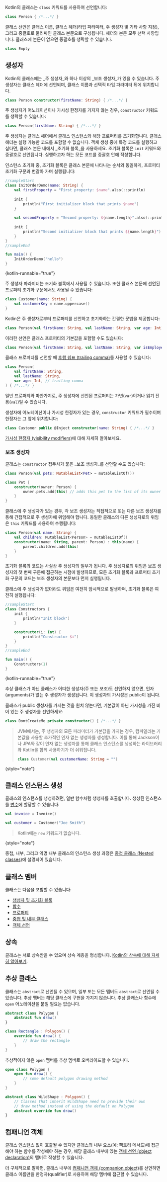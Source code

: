 [//]: # (title: 클래스)

Kotlin의 클래스는 `class` 키워드를 사용하여 선언합니다:

```kotlin
class Person { /*...*/ }
```

클래스 선언은 클래스 이름, 클래스 헤더(타입 파라미터, 주 생성자 및 기타 사항 지정), 그리고 중괄호로 둘러싸인 클래스 본문으로 구성됩니다. 헤더와 본문 모두 선택 사항입니다. 클래스에 본문이 없으면 중괄호를 생략할 수 있습니다.

```kotlin
class Empty
```

## 생성자

Kotlin의 클래스에는 _주 생성자_와 하나 이상의 _보조 생성자_가 있을 수 있습니다. 주 생성자는 클래스 헤더에 선언되며, 클래스 이름과 선택적 타입 파라미터 뒤에 위치합니다.

```kotlin
class Person constructor(firstName: String) { /*...*/ }
```

주 생성자가 어노테이션이나 가시성 한정자를 가지지 않는 경우, `constructor` 키워드를 생략할 수 있습니다:

```kotlin
class Person(firstName: String) { /*...*/ }
```

주 생성자는 클래스 헤더에서 클래스 인스턴스와 해당 프로퍼티를 초기화합니다. 클래스 헤더는 실행 가능한 코드를 포함할 수 없습니다. 객체 생성 중에 특정 코드를 실행하고 싶다면, 클래스 본문 내에서 _초기화 블록_을 사용하세요. 초기화 블록은 `init` 키워드와 중괄호로 선언됩니다. 실행하고자 하는 모든 코드를 중괄호 안에 작성합니다.

인스턴스 초기화 중, 초기화 블록은 클래스 본문에 나타나는 순서와 동일하게, 프로퍼티 초기화 구문과 번갈아 가며 실행됩니다:

```kotlin
//sampleStart
class InitOrderDemo(name: String) {
    val firstProperty = "First property: $name".also(::println)
    
    init {
        println("First initializer block that prints $name")
    }
    
    val secondProperty = "Second property: ${name.length}".also(::println)
    
    init {
        println("Second initializer block that prints ${name.length}")
    }
}
//sampleEnd

fun main() {
    InitOrderDemo("hello")
}
```
{kotlin-runnable="true"}

주 생성자 파라미터는 초기화 블록에서 사용될 수 있습니다. 또한 클래스 본문에 선언된 프로퍼티 초기화 구문에서도 사용될 수 있습니다:

```kotlin
class Customer(name: String) {
    val customerKey = name.uppercase()
}
```

Kotlin은 주 생성자로부터 프로퍼티를 선언하고 초기화하는 간결한 문법을 제공합니다:

```kotlin
class Person(val firstName: String, val lastName: String, var age: Int)
```

이러한 선언은 클래스 프로퍼티의 기본값을 포함할 수도 있습니다:

```kotlin
class Person(val firstName: String, val lastName: String, var isEmployed: Boolean = true)
```

클래스 프로퍼티를 선언할 때 [후행 쉼표 (trailing comma)](coding-conventions.md#trailing-commas)를 사용할 수 있습니다:

```kotlin
class Person(
    val firstName: String,
    val lastName: String,
    var age: Int, // trailing comma
) { /*...*/ }
```

일반 프로퍼티와 마찬가지로, 주 생성자에 선언된 프로퍼티는 가변(`var`)이거나 읽기 전용(`val`)일 수 있습니다.

생성자에 어노테이션이나 가시성 한정자가 있는 경우, `constructor` 키워드가 필수이며 한정자는 그 앞에 위치합니다:

```kotlin
class Customer public @Inject constructor(name: String) { /*...*/ }
```

[가시성 한정자 (visibility modifiers)](visibility-modifiers.md#constructors)에 대해 자세히 알아보세요.

### 보조 생성자

클래스는 `constructor` 접두사가 붙은 _보조 생성자_를 선언할 수도 있습니다:

```kotlin
class Person(val pets: MutableList<Pet> = mutableListOf())

class Pet {
    constructor(owner: Person) {
        owner.pets.add(this) // adds this pet to the list of its owner's pets
    }
}
```

클래스에 주 생성자가 있는 경우, 각 보조 생성자는 직접적으로 또는 다른 보조 생성자를 통해 간접적으로 주 생성자에 위임해야 합니다. 동일한 클래스의 다른 생성자로의 위임은 `this` 키워드를 사용하여 수행됩니다:

```kotlin
class Person(val name: String) {
    val children: MutableList<Person> = mutableListOf()
    constructor(name: String, parent: Person) : this(name) {
        parent.children.add(this)
    }
}
```

초기화 블록의 코드는 사실상 주 생성자의 일부가 됩니다. 주 생성자로의 위임은 보조 생성자의 첫 번째 구문에 접근하는 시점에 발생하므로, 모든 초기화 블록과 프로퍼티 초기화 구문의 코드는 보조 생성자의 본문보다 먼저 실행됩니다.

클래스에 주 생성자가 없더라도 위임은 여전히 암시적으로 발생하며, 초기화 블록은 여전히 실행됩니다:

```kotlin
//sampleStart
class Constructors {
    init {
        println("Init block")
    }

    constructor(i: Int) {
        println("Constructor $i")
    }
}
//sampleEnd

fun main() {
    Constructors(1)
}
```
{kotlin-runnable="true"}

추상 클래스가 아닌 클래스가 어떠한 생성자(주 또는 보조)도 선언하지 않으면, 인자(arguments)가 없는 주 생성자가 생성됩니다. 이 생성자의 가시성은 public이 됩니다.

클래스가 public 생성자를 가지는 것을 원치 않는다면, 기본값이 아닌 가시성을 가진 비어 있는 주 생성자를 선언하세요:

```kotlin
class DontCreateMe private constructor() { /*...*/ }
```

> JVM에서는, 주 생성자의 모든 파라미터가 기본값을 가지는 경우, 컴파일러는 기본값을 사용할 추가적인 인자 없는 생성자를 생성합니다. 이를 통해 Jackson이나 JPA와 같이 인자 없는 생성자를 통해 클래스 인스턴스를 생성하는 라이브러리와 Kotlin을 함께 사용하기가 더 쉬워집니다.
>
> ```kotlin
> class Customer(val customerName: String = "")
> ```
>
{style="note"}

## 클래스 인스턴스 생성

클래스의 인스턴스를 생성하려면, 일반 함수처럼 생성자를 호출합니다. 생성된 인스턴스를 [변수](basic-syntax.md#variables)에 할당할 수 있습니다:

```kotlin
val invoice = Invoice()

val customer = Customer("Joe Smith")
```

> Kotlin에는 `new` 키워드가 없습니다.
>
{style="note"}

중첩, 내부, 그리고 익명 내부 클래스의 인스턴스 생성 과정은 [중첩 클래스 (Nested classes)](nested-classes.md)에 설명되어 있습니다.

## 클래스 멤버

클래스는 다음을 포함할 수 있습니다:

*   [생성자 및 초기화 블록](#constructors)
*   [함수](functions.md)
*   [프로퍼티](properties.md)
*   [중첩 및 내부 클래스](nested-classes.md)
*   [객체 선언](object-declarations.md)

## 상속

클래스는 서로 상속받을 수 있으며 상속 계층을 형성합니다. [Kotlin의 상속에 대해 자세히 알아보기](inheritance.md).

## 추상 클래스

클래스는 `abstract`로 선언될 수 있으며, 일부 또는 모든 멤버도 `abstract`로 선언될 수 있습니다. 추상 멤버는 해당 클래스에 구현을 가지지 않습니다. 추상 클래스나 함수에 `open` 어노테이션을 붙일 필요는 없습니다.

```kotlin
abstract class Polygon {
    abstract fun draw()
}

class Rectangle : Polygon() {
    override fun draw() {
        // draw the rectangle
    }
}
```

추상적이지 않은 `open` 멤버를 추상 멤버로 오버라이드할 수 있습니다.

```kotlin
open class Polygon {
    open fun draw() {
        // some default polygon drawing method
    }
}

abstract class WildShape : Polygon() {
    // Classes that inherit WildShape need to provide their own
    // draw method instead of using the default on Polygon
    abstract override fun draw()
}
```

## 컴패니언 객체

클래스 인스턴스 없이 호출될 수 있지만 클래스의 내부 요소(예: 팩토리 메서드)에 접근해야 하는 함수를 작성해야 하는 경우, 해당 클래스 내부에 있는 [객체 선언 (object declaration)](object-declarations.md)의 멤버로 작성할 수 있습니다.

더 구체적으로 말하면, 클래스 내부에 [컴패니언 객체 (companion object)](object-declarations.md#companion-objects)를 선언하면 클래스 이름만을 한정자(qualifier)로 사용하여 해당 멤버에 접근할 수 있습니다.